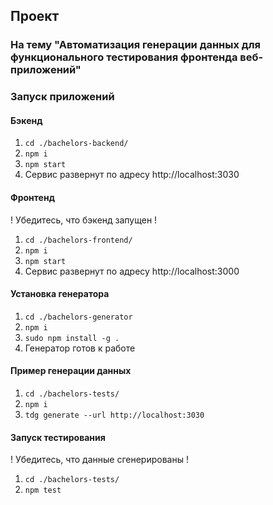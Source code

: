 ## Проект
### На тему "Автоматизация генерации данных для функционального тестирования фронтенда веб-приложений"

### Запуск приложений

#### Бэкенд
1. `cd ./bachelors-backend/`
2. `npm i`
3. `npm start`
4. Сервис развернут по адресу http://localhost:3030

#### Фронтенд
! Убедитесь, что бэкенд запущен !
1. `cd ./bachelors-frontend/`
2. `npm i`
3. `npm start`
4. Сервис развернут по адресу http://localhost:3000

#### Установка генератора
1. `cd ./bachelors-generator`
2. `npm i`
3. `sudo npm install -g .`
4. Генератор готов к работе

#### Пример генерации данных
1. `cd ./bachelors-tests/`
2. `npm i`
3. `tdg generate --url http://localhost:3030`

#### Запуск тестирования
! Убедитесь, что данные сгенерированы !
1. `cd ./bachelors-tests/`
2. `npm test`
